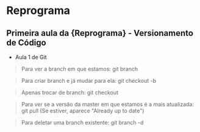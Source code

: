 # Reprograma

## Primeira aula da {Reprograma} - Versionamento de Código

- Aula 1 de Git

> Para ver a branch em que estamos:
git branch

> Para criar branch e já mudar para ela:
git checkout -b <nome-da-branch>

> Apenas trocar de branch:
git checkout <nome-da-branch-para-onde-se-quer-ir>

> Para ver se a versão da master em que estamos é a mais atualizada:
git pull
(Se estiver, aparece "Already up to date")

> Para deletar uma branch existente:
git branch -d <nome-da-branch-a-ser-deletada>